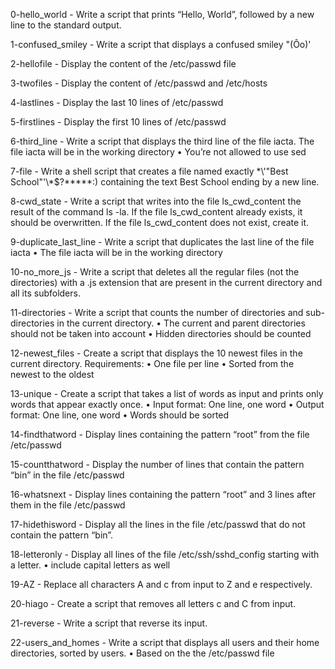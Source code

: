 0-hello_world - Write a script that prints “Hello, World”, followed by a new line to the standard output.

1-confused_smiley - Write a script that displays a confused smiley "(Ôo)'

2-hellofile - Display the content of the /etc/passwd file

3-twofiles - Display the content of /etc/passwd and /etc/hosts

4-lastlines - Display the last 10 lines of /etc/passwd

5-firstlines - Display the first 10 lines of /etc/passwd

6-third_line - Write a script that displays the third line of the file iacta.
The file iacta will be in the working directory
    • You’re not allowed to use sed

7-file - Write a shell script that creates a file named exactly \*\\'"Best School"\'\\*$\?\*\*\*\*\*:) containing the text Best School ending by a new line.

8-cwd_state - Write a script that writes into the file ls_cwd_content the result of the command ls -la. If the file ls_cwd_content already exists, it should be overwritten. If the file ls_cwd_content does not exist, create it.

9-duplicate_last_line - Write a script that duplicates the last line of the file iacta
      • The file iacta will be in the working directory

10-no_more_js - Write a script that deletes all the regular files (not the directories) with a .js extension that are present in the current directory and all its subfolders.

11-directories - Write a script that counts the number of directories and sub-directories in the current directory.
      • The current and parent directories should not be taken into account
      • Hidden directories should be counted

12-newest_files - Create a script that displays the 10 newest files in the current directory.
Requirements:
	• One file per line
	• Sorted from the newest to the oldest

13-unique - Create a script that takes a list of words as input and prints only words that appear exactly once.
       • Input format: One line, one word
       • Output format: One line, one word
       • Words should be sorted

14-findthatword - Display lines containing the pattern “root” from the file /etc/passwd

15-countthatword - Display the number of lines that contain the pattern “bin” in the file /etc/passwd

16-whatsnext - Display lines containing the pattern “root” and 3 lines after them in the file /etc/passwd

17-hidethisword - Display all the lines in the file /etc/passwd that do not contain the pattern “bin”.

18-letteronly - Display all lines of the file /etc/ssh/sshd_config starting with a letter.
	• include capital letters as well

19-AZ - Replace all characters A and c from input to Z and e respectively.

20-hiago - Create a script that removes all letters c and C from input.

21-reverse - Write a script that reverse its input.

22-users_and_homes - Write a script that displays all users and their home directories, sorted by users.
   	 • Based on the the /etc/passwd file

